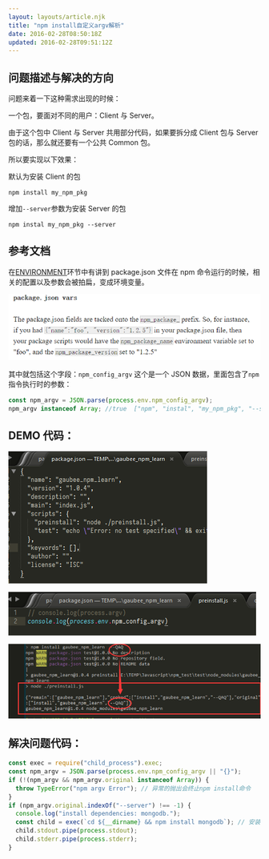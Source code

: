 ```yaml
---
layout: layouts/article.njk
title: "npm install自定义argv解析"
date: 2016-02-28T08:50:18Z
updated: 2016-02-28T09:51:12Z
---
```


## 问题描述与解决的方向

问题来着一下这种需求出现的时候：

一个包，要面对不同的用户：Client 与 Server。

由于这个包中 Client 与 Server 共用部分代码，如果要拆分成 Client 包与 Server 包的话，那么就还要有一个公共 Common 包。

所以要实现以下效果：

默认为安装 Client 的包

```
npm install my_npm_pkg
```

增加`--server`参数为安装 Server 的包

```
npm instal my_npm_pkg --server
```

## 参考文档

在[ENVIRONMENT](https://docs.npmjs.com/misc/scripts#environment)环节中有讲到 package.json 文件在 npm 命令运行的时候，相关的配置以及参数会被拍扁，变成环境变量。

![image](/_img/npm-install-with-argv/package-json-vars.png)

其中就包括这个字段：`npm_config_argv`
这个是一个 JSON 数据，里面包含了`npm`指令执行时的参数：

```js
const npm_argv = JSON.parse(process.env.npm_config_argv);
npm_argv instanceof Array; //true  ["npm", "instal", "my_npm_pkg", "--server"]
```

## DEMO 代码：

![image](/_img/npm-install-with-argv/demo-capture-1.png)

![image](/_img/npm-install-with-argv/demo-capture-2.png)

![image](/_img/npm-install-with-argv/demo-capture-3.png)

## 解决问题代码：

```js
const exec = require("child_process").exec;
const npm_argv = JSON.parse(process.env.npm_config_argv || "{}");
if (!(npm_argv && npm_argv.original instanceof Array)) {
  throw TypeError("npm argv Error"); // 异常的抛出会终止npm install命令
}
if (npm_argv.original.indexOf("--server") !== -1) {
  console.log("install dependencies: mongodb.");
  const child = exec(`cd ${__dirname} && npm install mongodb`); // 安装依赖
  child.stdout.pipe(process.stdout);
  child.stderr.pipe(process.stderr);
}
```
